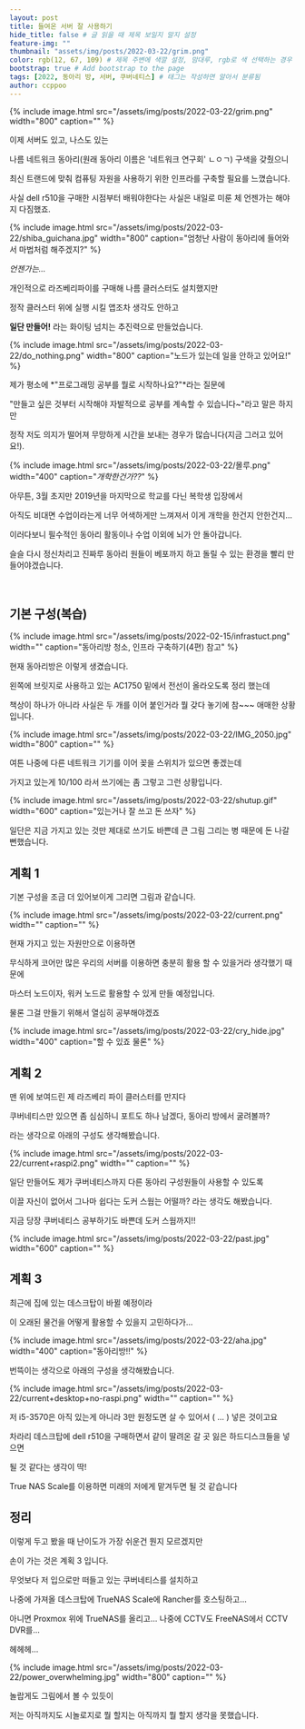 ```yaml
---
layout: post
title: 들여온 서버 잘 사용하기
hide_title: false # 글 읽을 때 제목 보일지 말지 설정
feature-img: ""
thumbnail: "assets/img/posts/2022-03-22/grim.png"
color: rgb(12, 67, 109) # 제목 주변에 색깔 설정, 맘대루, rgb로 색 선택하는 경우 --> rgb(123, 123, 13)
bootstrap: true # Add bootstrap to the page
tags: [2022, 동아리 방, 서버, 쿠버네티스] # 태그는 작성하면 알아서 분류됨
author: ccppoo
---
```


{% include image.html src="/assets/img/posts/2022-03-22/grim.png" width="800" caption="" %}

이제 서버도 있고, 나스도 있는

나름 네트워크 동아리(원래 동아리 이름은 '네트워크 연구회' ㄴㅇㄱ) 구색을 갖췄으니

최신 트랜드에 맞춰 컴퓨팅 자원을 사용하기 위한 인프라를 구축할 필요를 느꼈습니다.

사실 dell r510을 구매한 시점부터 배워야한다는 사실은 내일로 미룬 체 언젠가는 해야지 다짐했죠.

{% include image.html src="/assets/img/posts/2022-03-22/shiba_guichana.jpg" width="800" caption="엄청난 사람이 동아리에 들어와서 마법처럼 해주겠지?" %}

_언젠가는..._

개인적으로 라즈베리파이를 구매해 나름 클러스터도 설치했지만

정작 클러스터 위에 실행 시킬 앱조차 생각도 안하고

**일단 만들어!** 라는 화이팅 넘치는 추진력으로 만들었습니다.

{% include image.html src="/assets/img/posts/2022-03-22/do_nothing.png" width="800" caption="노드가 있는데 일을 안하고 있어요!" %}

제가 평소에 *"프로그래밍 공부를 뭘로 시작하나요?"*라는 질문에

"만들고 싶은 것부터 시작해야 자발적으로 공부를 계속할 수 있습니다~"라고 말은 하지만

정작 저도 의지가 떨어져 무망하게 시간을 보내는 경우가 많습니다(지금 그러고 있어요!).

{% include image.html src="/assets/img/posts/2022-03-22/몰루.png" width="400" caption="<I>개학한건가??</I>" %}

아무튼, 3월 초지만 2019년을 마지막으로 학교를 다닌 복학생 입장에서

아직도 비대면 수업이라는게 너무 어색하게만 느껴져서 이게 개학을 한건지 안한건지...

이러다보니 필수적인 동아리 활동이나 수업 이외에 뇌가 안 돌아갑니다.

슬슬 다시 정신차리고 진짜루 동아리 원들이 베포까지 하고 돌릴 수 있는 환경을 빨리 만들어야겠습니다.

<br>

## 기본 구성(복습)

{% include image.html src="/assets/img/posts/2022-02-15/infrastuct.png" width="" caption="동아리방 청소, 인프라 구축하기(4편) 참고" %}

현재 동아리방은 이렇게 생겼습니다.

왼쪽에 브릿지로 사용하고 있는 AC1750 밑에서 전선이 올라오도록 정리 했는데

책상이 하나가 아니라 사실은 두 개를 이어 붙인거라 뭘 갖다 놓기에 참\~\~\~ 애매한 상황입니다.

{% include image.html src="/assets/img/posts/2022-03-22/IMG_2050.jpg" width="800" caption="" %}

여튼 나중에 다른 네트워크 기기를 이어 꽂을 스위치가 있으면 좋겠는데

가지고 있는게 10/100 라서 쓰기에는 좀 그렇고 그런 상황입니다.

{% include image.html src="/assets/img/posts/2022-03-22/shutup.gif" width="600" caption="있는거나 잘 쓰고 돈 쓰자" %}

일단은 지금 가지고 있는 것만 제대로 쓰기도 바쁜데 큰 그림 그리는 병 때문에 돈 나갈 뻔했습니다.

## 계획 1

기본 구성을 조금 더 있어보이게 그리면 그림과 같습니다.

{% include image.html src="/assets/img/posts/2022-03-22/current.png" width="" caption="" %}

현재 가지고 있는 자원만으로 이용하면

무식하게 코어만 많은 우리의 서버를 이용하면 충분히 활용 할 수 있을거라 생각했기 때문에

마스터 노드이자, 워커 노드로 활용할 수 있게 만들 예정입니다.

물론 그걸 만들기 위해서 열심히 공부해야겠죠

{% include image.html src="/assets/img/posts/2022-03-22/cry_hide.jpg" width="400" caption="할 수 있죠 물론" %}

## 계획 2

맨 위에 보여드린 제 라즈베리 파이 클러스터를 만지다

쿠버네티스만 있으면 좀 심심하니 포트도 하나 남겠다, 동아리 방에서 굴려볼까?

라는 생각으로 아래의 구성도 생각해봤습니다.

{% include image.html src="/assets/img/posts/2022-03-22/current+raspi2.png" width="" caption="" %}

일단 만들어도 제가 쿠버네티스까지 다른 동아리 구성원들이 사용할 수 있도록

이끌 자신이 없어서 그나마 쉽다는 도커 스웜는 어떨까? 라는 생각도 해봤습니다.

지금 당장 쿠버네티스 공부하기도 바쁜데 도커 스웜까지!!

{% include image.html src="/assets/img/posts/2022-03-22/past.jpg" width="600" caption="" %}

## 계획 3

최근에 집에 있는 데스크탑이 바뀔 예정이라

이 오래된 물건을 어떻게 활용할 수 있을지 고민하다가...

{% include image.html src="/assets/img/posts/2022-03-22/aha.jpg" width="400" caption="동아리방!!" %}

번뜩이는 생각으로 아래의 구성을 생각해봤습니다.

{% include image.html src="/assets/img/posts/2022-03-22/current+desktop+no-raspi.png" width="" caption="" %}

저 i5-3570은 아직 있는게 아니라 3만 원정도면 살 수 있어서 ( ... ) 넣은 것이고요

차라리 데스크탑에 dell r510을 구매하면서 같이 딸려온 갈 곳 잃은 하드디스크들을 넣으면

될 것 같다는 생각이 딱!

True NAS Scale를 이용하면 미래의 저에게 맡겨두면 될 것 같습니다

## 정리

이렇게 두고 봤을 때 난이도가 가장 쉬운건 뭔지 모르겠지만

손이 가는 것은 계획 3 입니다.

무엇보다 저 입으로만 떠들고 있는 쿠버네티스를 설치하고

나중에 가져올 데스크탑에 TrueNAS Scale에 Rancher를 호스팅하고...

아니면 Proxmox 위에 TrueNAS를 올리고... 나중에 CCTV도 FreeNAS에서 CCTV DVR를...

헤헤헤...

{% include image.html src="/assets/img/posts/2022-03-22/power_overwhelming.jpg" width="800" caption="" %}

놀랍게도 그림에서 볼 수 있듯이

저는 아직까지도 시놀로지로 뭘 할지는 아직까지 뭘 할지 생각을 못했습니다.
